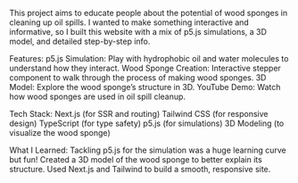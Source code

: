 This project aims to educate people about the potential of wood sponges in cleaning up oil spills. I wanted to make something interactive and informative, so I built this website with a mix of p5.js simulations, a 3D model, and detailed step-by-step info.

Features:
p5.js Simulation: Play with hydrophobic oil and water molecules to understand how they interact.
Wood Sponge Creation: Interactive stepper component to walk through the process of making wood sponges.
3D Model: Explore the wood sponge’s structure in 3D.
YouTube Demo: Watch how wood sponges are used in oil spill cleanup.

Tech Stack:
Next.js (for SSR and routing)
Tailwind CSS (for responsive design)
TypeScript (for type safety)
p5.js (for simulations)
3D Modeling (to visualize the wood sponge)

What I Learned:
Tackling p5.js for the simulation was a huge learning curve but fun!
Created a 3D model of the wood sponge to better explain its structure.
Used Next.js and Tailwind to build a smooth, responsive site.
